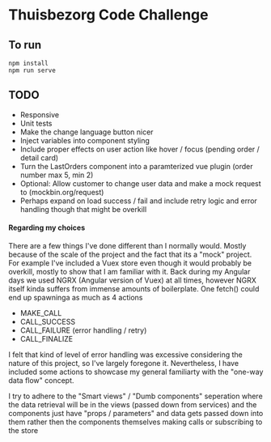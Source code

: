 # Thuisbezorg Code Challenge

## To run

```
npm install
npm run serve
```

## TODO

- Responsive
- Unit tests
- Make the change language button nicer
- Inject variables into component styling
- Include proper effects on user action like hover / focus (pending order / detail card)
- Turn the LastOrders component into a paramterized vue plugin (order number max 5, min 2)
- Optional: Allow customer to change user data and make a mock request to (mockbin.org/request)
- Perhaps expand on load success / fail and include retry logic and error handling though that might be overkill

#### Regarding my choices

There are a few things I've done different than I normally would.
Mostly because of the scale of the project and the fact that its a "mock" project.
For example I've included a Vuex store even though it would probably be overkill, mostly to show that I am familiar with it.
Back during my Angular days we used NGRX (Angular version of Vuex) at all times, however NGRX
itself kinda suffers from immense amounts of boilerplate. One fetch() could end up spawninga as much as 4 actions

- MAKE_CALL
- CALL_SUCCESS
- CALL_FAILURE (error handling / retry)
- CALL_FINALIZE

I felt that kind of level of error handling was excessive considering the nature of this project, so I've largely foregone it.
Nevertheless, I have included some actions to showcase my general familiarty with the "one-way data flow" concept.

I try to adhere to the "Smart views" / "Dumb components" seperation
where the data retrieval will be in the views (passed down from services) and the
components just have "props / parameters" and data gets passed down into them
rather then the components themselves making calls or subscribing to the store
